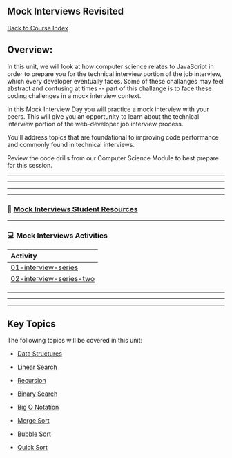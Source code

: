 ## Mock Interviews Revisited
[Back to Course Index](../../README.md)


## Overview:

In this unit, we will look at how computer science relates to JavaScript in order to prepare you for the technical interview portion of the job interview, which every developer eventually faces. Some of these challanges may feel abstract and confusing at times -- part of this challange is to face these coding challenges in a mock interview context.


In this Mock Interview Day you will practice a mock interview with your peers. This will give you an opportunity to learn about the technical interview portion of the web-developer job interview process. 

You'll address topics that are foundational to improving code performance and commonly found in technical interviews.

Review the code drills from our Computer Science Module to best prepare for this session. 

<hr>
<hr>
<hr>


-----
### :book: **[Mock Interviews Student Resources](student-resources/README.md)**

-----
### :computer: Mock Interviews Activities

|  Activity |
|:--	|
|[01-interview-series](activities/01-interview-series-one-revisted/README.md)|
|[02-interview-series-two](activities/02-interview-series-two/README.md)|




<hr>
<hr>
<hr>

## Key Topics

The following topics will be covered in this unit:


* [Data Structures](https://en.wikipedia.org/wiki/Data_structure)

* [Linear Search](https://en.wikipedia.org/wiki/Linear_search)

* [Recursion](https://en.wikipedia.org/wiki/Recursion)

* [Binary Search](https://en.wikipedia.org/wiki/Binary_search_algorithm)

* [Big O Notation](https://en.wikipedia.org/wiki/Big_O_notation)

* [Merge Sort](https://en.wikipedia.org/wiki/Sorting_algorithm#Merge_sort)

* [Bubble Sort](https://en.wikipedia.org/wiki/Sorting_algorithm#Bubble_sort)

* [Quick Sort](https://en.wikipedia.org/wiki/Sorting_algorithm#Quicksort)


